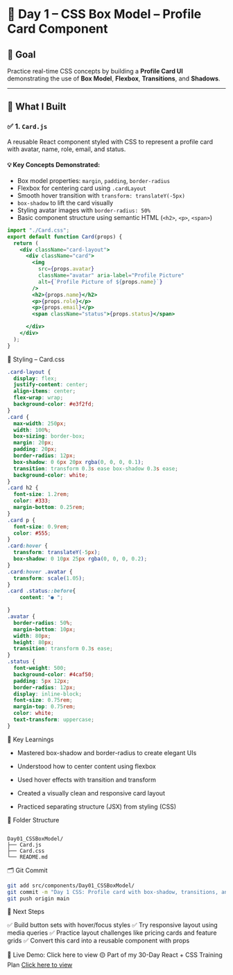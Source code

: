 # 📘 Day 1 – CSS Box Model – Profile Card Component

## 🎯 Goal  
Practice real-time CSS concepts by building a **Profile Card UI** demonstrating the use of **Box Model**, **Flexbox**, **Transitions**, and **Shadows**.

---

## 🧩 What I Built

### ✅ 1. `Card.js`  
A reusable React component styled with CSS to represent a profile card with avatar, name, role, email, and status.

#### 💡 Key Concepts Demonstrated:
- Box model properties: `margin`, `padding`, `border-radius`
- Flexbox for centering card using `.cardLayout`
- Smooth hover transition with `transform: translateY(-5px)`
- `box-shadow` to lift the card visually
- Styling avatar images with `border-radius: 50%`
- Basic component structure using semantic HTML (`<h2>`, `<p>`, `<span>`)

```jsx
import "./Card.css";
export default function Card(props) {
  return (
    <div className="card-layout">
      <div className="card">
        <img
          src={props.avatar}
          className="avatar" aria-label="Profile Picture"
          alt={`Profile Picture of ${props.name}`}
        />
        <h2>{props.name}</h2>
        <p>{props.role}</p>
        <p>{props.email}</p>
        <span className="status">{props.status}</span>

      </div>
    </div>
  );
}
```

🎨 Styling – Card.css
```css
.card-layout {
  display: flex;
  justify-content: center;
  align-items: center;
  flex-wrap: wrap;
  background-color: #e3f2fd;
}
.card {
  max-width: 250px;
  width: 100%;
  box-sizing: border-box;
  margin: 20px;
  padding: 20px;
  border-radius: 12px;
  box-shadow: 0 6px 20px rgba(0, 0, 0, 0.1);
  transition: transform 0.3s ease box-shadow 0.3s ease;
  background-color: white;
}
.card h2 {
  font-size: 1.2rem;
  color: #333;
  margin-bottom: 0.25rem;
}
.card p {
  font-size: 0.9rem;
  color: #555;
}
.card:hover {
  transform: translateY(-5px);
  box-shadow: 0 10px 25px rgba(0, 0, 0, 0.2);
}
.card:hover .avatar {
  transform: scale(1.05);
}
.card .status::before{
    content: "● ";

}
.avatar {
  border-radius: 50%;
  margin-bottom: 10px;
  width: 80px;
  height: 80px;
  transition: transform 0.3s ease;
}
.status {
  font-weight: 500;
  background-color: #4caf50;
  padding: 5px 12px;
  border-radius: 12px;
  display: inline-block;
  font-size: 0.75rem;
  margin-top: 0.75rem;
  color: white;
  text-transform: uppercase;
}
```

🧠 Key Learnings
- Mastered box-shadow and border-radius to create elegant UIs

- Understood how to center content using flexbox

- Used hover effects with transition and transform

- Created a visually clean and responsive card layout

- Practiced separating structure (JSX) from styling (CSS)

📁 Folder Structure

```text

Day01_CSSBoxModel/
├── Card.js
├── Card.css
└── README.md
```

🗂️ Git Commit

```bash
git add src/components/Day01_CSSBoxModel/
git commit -m "Day 1 CSS: Profile card with box-shadow, transitions, and flex layout"
git push origin main
```
📌 Next Steps

✅ Build button sets with hover/focus styles
✅ Try responsive layout using media queries
✅ Practice layout challenges like pricing cards and feature grids
✅ Convert this card into a reusable component with props

🔗 Live Demo: Click here to view
🟡 Part of my 30-Day React + CSS Training Plan [Click here to view](https://mariaashwini.github.io/react-training/)






